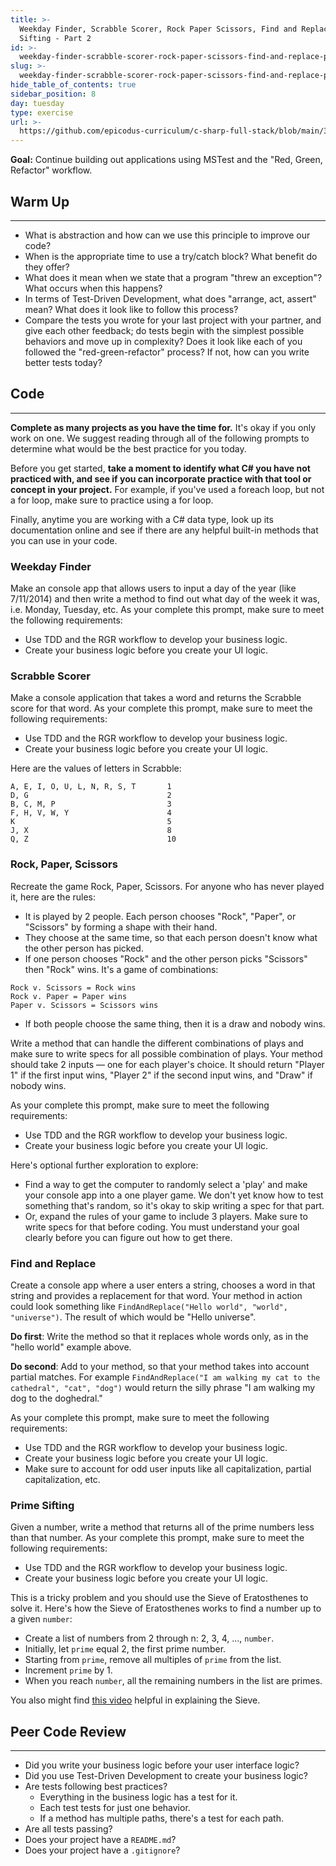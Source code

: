 ```yaml
---
title: >-
  Weekday Finder, Scrabble Scorer, Rock Paper Scissors, Find and Replace, Prime
  Sifting - Part 2
id: >-
  weekday-finder-scrabble-scorer-rock-paper-scissors-find-and-replace-prime-sifting---part-2
slug: >-
  weekday-finder-scrabble-scorer-rock-paper-scissors-find-and-replace-prime-sifting---part-2
hide_table_of_contents: true
sidebar_position: 8
day: tuesday
type: exercise
url: >-
  https://github.com/epicodus-curriculum/c-sharp-full-stack/blob/main/3a_classwork_rock_paper_scissors_weekday_finder.md
---
```


**Goal:** Continue building out applications using MSTest and the "Red, Green, Refactor" workflow.

## Warm Up
---

* What is abstraction and how can we use this principle to improve our code?
* When is the appropriate time to use a try/catch block? What benefit do they offer?
* What does it mean when we state that a program "threw an exception"? What occurs when this happens?
* In terms of Test-Driven Development, what does "arrange, act, assert" mean? What does it look like to follow this process?
* Compare the tests you wrote for your last project with your partner, and give each other feedback; do tests begin with the simplest possible behaviors and move up in complexity? Does it look like each of you followed the "red-green-refactor" process? If not, how can you write better tests today?

## Code
---

**Complete as many projects as you have the time for.** It's okay if you only work on one. We suggest reading through all of the following prompts to determine what would be the best practice for you today.

Before you get started, **take a moment to identify what C# you have not practiced with, and see if you can incorporate practice with that tool or concept in your project.** For example, if you've used a foreach loop, but not a for loop, make sure to practice using a for loop.

Finally, anytime you are working with a C# data type, look up its documentation online and see if there are any helpful built-in methods that you can use in your code.

### Weekday Finder

Make an console app that allows users to input a day of the year (like 7/11/2014) and then write a method to find out what day of the week it was, i.e. Monday, Tuesday, etc. As your complete this prompt, make sure to meet the following requirements:

* Use TDD and the RGR workflow to develop your business logic. 
* Create your business logic before you create your UI logic. 

### Scrabble Scorer

Make a console application that takes a word and returns the Scrabble score for that word. As your complete this prompt, make sure to meet the following requirements:

* Use TDD and the RGR workflow to develop your business logic. 
* Create your business logic before you create your UI logic. 

Here are the values of letters in Scrabble:

```
A, E, I, O, U, L, N, R, S, T       1
D, G                               2
B, C, M, P                         3
F, H, V, W, Y                      4
K                                  5
J, X                               8
Q, Z                               10
```

### Rock, Paper, Scissors

Recreate the game Rock, Paper, Scissors. For anyone who has never played it, here are the rules:

* It is played by 2 people. Each person chooses "Rock", "Paper", or "Scissors" by forming a shape with their hand.
* They choose at the same time, so that each person doesn't know what the other person has picked.
* If one person chooses "Rock" and the other person picks "Scissors" then "Rock" wins. It's a game of combinations:

```
Rock v. Scissors = Rock wins
Rock v. Paper = Paper wins
Paper v. Scissors = Scissors wins
```

* If both people choose the same thing, then it is a draw and nobody wins.

Write a method that can handle the different combinations of plays and make sure to write specs for all possible combination of plays. Your method should take 2 inputs — one for each player's choice. It should return "Player 1" if the first input wins, "Player 2" if the second input wins, and "Draw" if nobody wins.

As your complete this prompt, make sure to meet the following requirements:

* Use TDD and the RGR workflow to develop your business logic. 
* Create your business logic before you create your UI logic. 

Here's optional further exploration to explore: 

* Find a way to get the computer to randomly select a 'play' and make your console app into a one player game. We don't yet know how to test something that's random, so it's okay to skip writing a spec for that part. 
* Or, expand the rules of your game to include 3 players. Make sure to write specs for that before coding. You must understand your goal clearly before you can figure out how to get there.

### Find and Replace

Create a console app where a user enters a string, chooses a word in that string and provides a replacement for that word.  Your method in action could look something like `FindAndReplace("Hello world", "world", "universe")`. The result of which would be "Hello universe".

**Do first**: Write the method so that it replaces whole words only, as in the "hello world" example above.

**Do second**: Add to your method, so that your method takes into account partial matches.  For example `FindAndReplace("I am walking my cat to the cathedral", "cat", "dog")` would return the silly phrase "I am walking my dog to the doghedral."

As your complete this prompt, make sure to meet the following requirements:

* Use TDD and the RGR workflow to develop your business logic. 
* Create your business logic before you create your UI logic. 
* Make sure to account for odd user inputs like all capitalization, partial capitalization, etc. 

### Prime Sifting

Given a number, write a method that returns all of the prime numbers less than that number. As your complete this prompt, make sure to meet the following requirements:

* Use TDD and the RGR workflow to develop your business logic. 
* Create your business logic before you create your UI logic. 

This is a tricky problem and you should use the Sieve of Eratosthenes to solve it. Here's how the Sieve of Eratosthenes works to find a number up to a given `number`:

* Create a list of numbers from 2 through n: 2, 3, 4, ..., `number`.
* Initially, let `prime` equal 2, the first prime number.
* Starting from `prime`, remove all multiples of `prime` from the list.
* Increment `prime` by 1.
* When you reach `number`, all the remaining numbers in the list are primes.

You also might find [this video](https://www.youtube.com/watch?v=V08g_lkKj6Q) helpful in explaining the Sieve.

## Peer Code Review
---

* Did you write your business logic before your user interface logic?
* Did you use Test-Driven Development to create your business logic? 
* Are tests following best practices? 
  * Everything in the business logic has a test for it.
  * Each test tests for just one behavior.
  * If a method has multiple paths, there's a test for each path.
* Are all tests passing?
* Does your project have a `README.md`?
* Does your project have a `.gitignore`?
